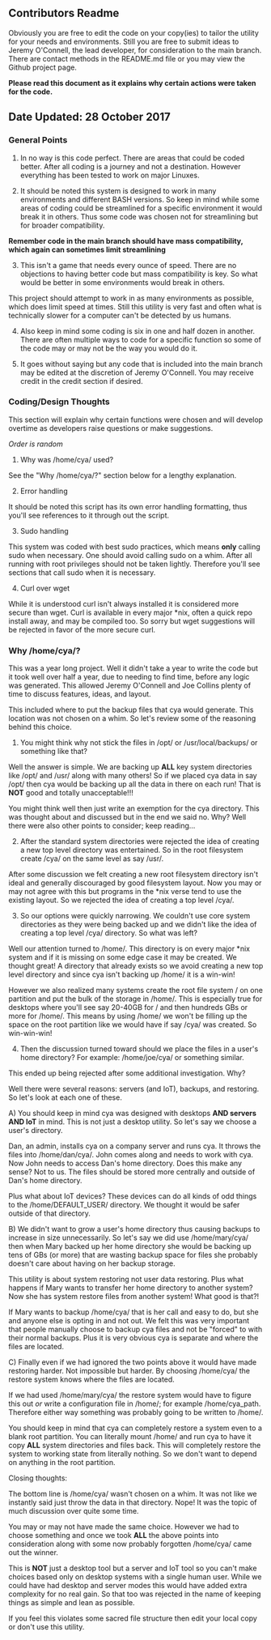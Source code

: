 ## Contributors Readme

Obviously you are free to edit the code on your copy(ies) to tailor the utility for your needs and environments.  Still you are free to submit ideas to Jeremy O'Connell, the lead developer, for consideration to the main branch.  There are contact methods in the README.md file or you may view the Github project page.

**Please read this document as it explains why certain actions were taken for the code.**

## Date Updated: 28 October 2017

### General Points

1) In no way is this code perfect.  There are areas that could be coded better.  After all coding is a journey and not a destination.  However everything has been tested to work on major Linuxes.

2) It should be noted this system is designed to work in many environments and different BASH versions.  So keep in mind while some areas of coding could be streamlined for a specific environment it would break it in others.  Thus some code was chosen not for streamlining but for broader compatibility.

**Remember code in the main branch should have mass compatibility, which again can sometimes limit streamlining**

3) This isn't a game that needs every ounce of speed.  There are no objections to having better code but mass compatibility is key.  So what would be better in some environments would break in others.

This project should attempt to work in as many environments as possible, which does limit speed at times.  Still this utility is very fast and often what is technically slower for a computer can't be detected by us humans.

4) Also keep in mind some coding is six in one and half dozen in another.  There are often multiple ways to code for a specific function so some of the code may or may not be the way you would do it.

5) It goes without saying but any code that is included into the main branch may be edited at the discretion of Jeremy O'Connell.  You may receive credit in the credit section if desired.

### Coding/Design Thoughts

This section will explain why certain functions were chosen and will develop overtime as developers raise questions or make suggestions.

*Order is random*

1) Why was /home/cya/ used?

See the "Why /home/cya/?" section below for a lengthy explanation.

2) Error handling

It should be noted this script has its own error handling formatting, thus you'll see references to it through out the script.

3) Sudo handling

This system was coded with best sudo practices, which means **only** calling sudo when necessary.  One should avoid calling sudo on a whim.  After all running with root privileges should not be taken lightly.  Therefore you'll see sections that call sudo when it is necessary.

4) Curl over wget

While it is understood curl isn't always installed it is considered more secure than wget.  Curl is available in every major *nix, often a quick repo install away, and may be compiled too.  So sorry but wget suggestions will be rejected in favor of the more secure curl.

### Why /home/cya/?

This was a year long project.  Well it didn't take a year to write the code but it took well over half a year, due to needing to find time, before any logic was generated.  This allowed Jeremy O'Connell and Joe Collins plenty of time to discuss features, ideas, and layout.

This included where to put the backup files that cya would generate.  This location was not chosen on a whim.  So let's review some of the reasoning behind this choice.

1) You might think why not stick the files in /opt/ or /usr/local/backups/ or something like that?

Well the answer is simple.  We are backing up **ALL** key system directories like /opt/ and /usr/ along with many others!  So if we placed cya data in say /opt/ then cya would be backing up all the data in there on each run!  That is **NOT** good and totally unacceptable!!!

You might think well then just write an exemption for the cya directory.  This was thought about and discussed but in the end we said no.  Why? Well there were also other points to consider; keep reading...

2) After the standard system directories were rejected the idea of creating a new top level directory was entertained.  So in the root filesystem create /cya/ on the same level as say /usr/.

After some discussion we felt creating a new root filesystem directory isn't ideal and generally discouraged by good filesystem layout.  Now you may or may not agree with this but programs in the *nix verse tend to use the existing layout.  So we rejected the idea of creating a top level /cya/.

3) So our options were quickly narrowing.  We couldn't use core system directories as they were being backed up and we didn't like the idea of creating a top level /cya/ directory.  So what was left?

Well our attention turned to /home/.  This directory is on every major *nix system and if it is missing on some edge case it may be created.  We thought great! A directory that already exists so we avoid creating a new top level directory and since cya isn't backing up /home/ it is a win-win! 

However we also realized many systems create the root file system / on one partition and put the bulk of the storage in /home/.  This is especially true for desktops where you'll see say 20-40GB for / and then hundreds GBs or more for /home/.  This means by using /home/ we won't be filling up the space on the root partition like we would have if say /cya/ was created.  So win-win-win!

4) Then the discussion turned toward should we place the files in a user's home directory? For example: /home/joe/cya/ or something similar.

This ended up being rejected after some additional investigation.  Why?

Well there were several reasons: servers (and IoT), backups, and restoring.  So let's look at each one of these.

A) You should keep in mind cya was designed with desktops **AND servers AND IoT** in mind.  This is not just a desktop utility.  So let's say we choose a user's directory.

Dan, an admin, installs cya on a company server and runs cya.  It throws the files into /home/dan/cya/.  John comes along and needs to work with cya.  Now John needs to access Dan's home directory.  Does this make any sense?  Not to us.  The files should be stored more centrally and outside of Dan's home directory.

Plus what about IoT devices? These devices can do all kinds of odd things to the /home/DEFAULT_USER/ directory.  We thought it would be safer outside of that directory.

B) We didn't want to grow a user's home directory thus causing backups to increase in size unnecessarily.  So let's say we did use /home/mary/cya/ then when Mary backed up her home directory she would be backing up tens of GBs (or more) that are wasting backup space for files she probably doesn't care about having on her backup storage.

This utility is about system restoring not user data restoring.  Plus what happens if Mary wants to transfer her home directory to another system?  Now she has system restore files from another system!  What good is that?!

If Mary wants to backup /home/cya/ that is her call and easy to do, but she and anyone else is opting in and not out.  We felt this was very important that people manually choose to backup cya files and not be "forced" to with their normal backups.  Plus it is very obvious cya is separate and where the files are located.

C) Finally even if we had ignored the two points above it would have made restoring harder.  Not impossible but harder.  By choosing /home/cya/ the restore system knows where the files are located.

If we had used /home/mary/cya/ the restore system would have to figure this out *or* write a configuration file in /home/; for example /home/cya_path.  Therefore either way something was probably going to be written to /home/. 

You should keep in mind that cya can completely restore a system even to a blank root partition.  You can literally mount /home/ and run cya to have it copy **ALL** system directories and files back.  This will completely restore the system to working state from literally nothing.  So we don't want to depend on anything in the root partition.

Closing thoughts:

The bottom line is /home/cya/ wasn't chosen on a whim.  It was not like we instantly said just throw the data in that directory.  Nope!  It was the topic of much discussion over quite some time.

You may or may not have made the same choice.  However we had to choose something and once we took **ALL** the above points into consideration along with some now probably forgotten /home/cya/ came out the winner.

This is **NOT** just a desktop tool but a server and IoT tool so you can't make choices based only on desktop systems with a single human user.  While we could have had desktop and server modes this would have added extra complexity for no real gain.  So that too was rejected in the name of keeping things as simple and lean as possible.

If you feel this violates some sacred file structure then edit your local copy or don't use this utility.

